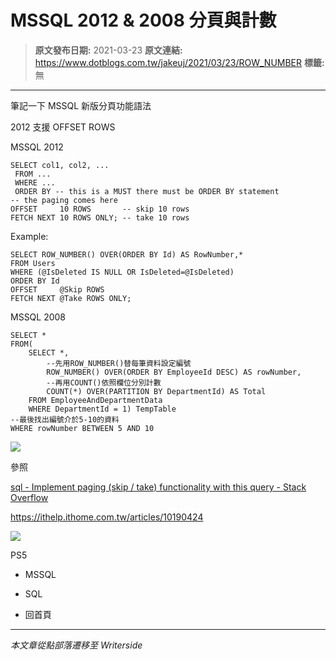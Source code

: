 # MSSQL 2012 &amp; 2008 分頁與計數

> **原文發布日期:** 2021-03-23
> **原文連結:** https://www.dotblogs.com.tw/jakeuj/2021/03/23/ROW_NUMBER
> **標籤:** 無

---

筆記一下 MSSQL 新版分頁功能語法

2012 支援 OFFSET ROWS

MSSQL 2012

```
SELECT col1, col2, ...
 FROM ...
 WHERE ...
 ORDER BY -- this is a MUST there must be ORDER BY statement
-- the paging comes here
OFFSET     10 ROWS       -- skip 10 rows
FETCH NEXT 10 ROWS ONLY; -- take 10 rows
```

Example:

```
SELECT ROW_NUMBER() OVER(ORDER BY Id) AS RowNumber,*
FROM Users
WHERE (@IsDeleted IS NULL OR IsDeleted=@IsDeleted)
ORDER BY Id
OFFSET     @Skip ROWS
FETCH NEXT @Take ROWS ONLY;
```

MSSQL 2008

```
SELECT *
FROM(
	SELECT *,
		--先用ROW_NUMBER()替每筆資料設定編號
		ROW_NUMBER() OVER(ORDER BY EmployeeId DESC) AS rowNumber,
		--再用COUNT()依照欄位分別計數
		COUNT(*) OVER(PARTITION BY DepartmentId) AS Total
	FROM EmployeeAndDepartmentData
	WHERE DepartmentId = 1) TempTable
--最後找出編號介於5-10的資料
WHERE rowNumber BETWEEN 5 AND 10
```

![](https://dotblogsfile.blob.core.windows.net/user/jakeuj/00000000-0000-0000-0000-000000000000/1616480905.png)

參照

[sql - Implement paging (skip / take) functionality with this query - Stack Overflow](https://stackoverflow.com/questions/13220743/implement-paging-skip-take-functionality-with-this-query)

https://ithelp.ithome.com.tw/articles/10190424

![](https://card.psnprofiles.com/1/jakeuj.png)

PS5

* MSSQL
* SQL

* 回首頁

---

*本文章從點部落遷移至 Writerside*

